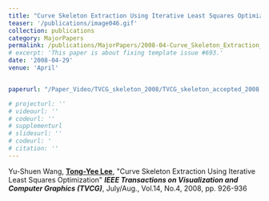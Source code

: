 ```yaml
---
title: "Curve Skeleton Extraction Using Iterative Least Squares Optimization"
teaser: '/publications/image046.gif'
collection: publications
category: MajorPapers
permalink: /publications/MajorPapers/2008-04-Curve_Skeleton_Extraction_Using_Iterative_Least_Squares_Optimization
# excerpt: 'This paper is about fixing template issue #693.'
date: '2008-04-29'
venue: 'April'


paperurl: "/Paper_Video/TVCG_skeleton_2008/TVCG_skeleton_accepted_2008.pdf"

# projecturl: ''
# videourl: ''
# codeurl: ''
# supplementurl
# slidesurl: ''
# codeurl: '
# citation: ''
---
```


Yu-Shuen Wang, <strong><u>Tong-Yee Lee</u></strong>, "Curve Skeleton Extraction Using Iterative Least Squares Optimization" <strong><i>IEEE Transactions on Visualization and Computer Graphics (TVCG)</i></strong>, July/Aug., Vol.14, No.4, 2008, pp. 926-936